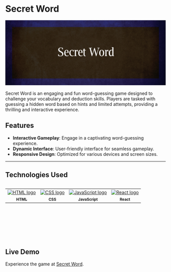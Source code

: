 
# Secret Word

![Secret Word Screenshot](image-readme.png)

Secret Word is an engaging and fun word-guessing game designed to challenge your vocabulary and deduction skills. Players are tasked with guessing a hidden word based on hints and limited attempts, providing a thrilling and interactive experience.

## Features
- **Interactive Gameplay**: Engage in a captivating word-guessing experience.
- **Dynamic Interface**: User-friendly interface for seamless gameplay.
- **Responsive Design**: Optimized for various devices and screen sizes.

---

## Technologies Used
<table align="left">
  <tr>
    <td align="center">
      <a href="https://developer.mozilla.org/en-US/docs/Web/HTML/">
        <img src="https://skillicons.dev/icons?i=html" width="65px" alt="HTML logo"/><br/>
        <sub><b>HTML</b></sub>
      </a>
    </td>
    <td align="center">
      <a href="https://developer.mozilla.org/en-US/docs/Web/CSS/">
        <img src="https://skillicons.dev/icons?i=css" width="65px" alt="CSS logo"/><br/>
        <sub><b>CSS</b></sub>
      </a>
    </td>
    <td align="center">
      <a href="https://www.javascript.com/">
        <img src="https://skillicons.dev/icons?i=js" width="65px" alt="JavaScript logo"/><br/>
        <sub><b>JavaScript</b></sub>
      </a>
    </td>
    <td align="center">
      <a href="https://reactjs.org/">
        <img src="https://skillicons.dev/icons?i=react" width="65px" alt="React logo"/><br/>
        <sub><b>React</b></sub>
      </a>
    </td>
  </tr>
</table>

<br/><br/><br/><br/><br/><br/><br/>
<br/><br/><br/>

## Live Demo
Experience the game at [Secret Word](https://your-game-link-here.com).
